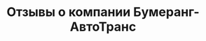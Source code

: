 ---
# Feel free to add content and custom Front Matter to this file.
# To modify the layout, see https://jekyllrb.com/docs/themes/#overriding-theme-defaults

layout: feedback
menu: Отзывы
title: Отзывы о компании Бумеранг-АвтоТранс
description: Оставьте отзыв о нашей работе
permalink: /feedback/
order: 800
---
